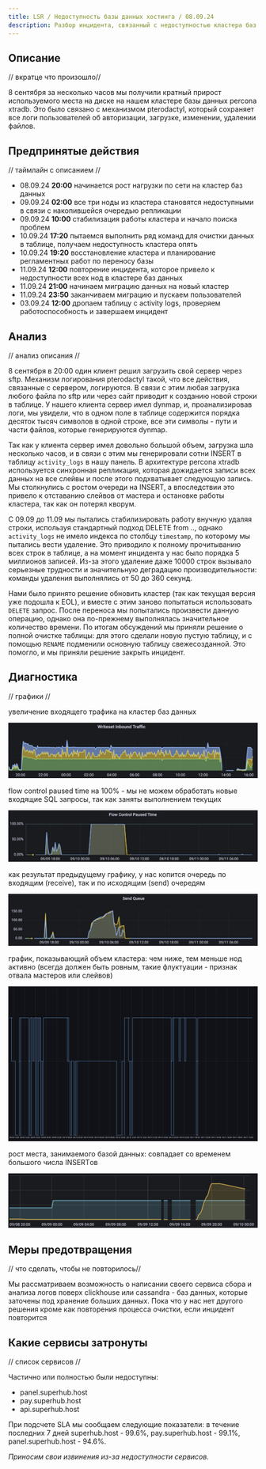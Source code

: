 ```yaml
---
title: LSR / Недоступность базы данных хостинга / 08.09.24
description: Разбор инцидента, связанный с недоступностью кластера баз данных хостинга, который продолжался несколько дней.
---
```


## Описание
// вкратце что произошло//

8 сентября за несколько часов мы получили кратный прирост используемого места на диске на нашем кластере базы данных percona xtradb. Это было связано с механизмом pterodactyl, который сохраняет все логи пользователей об авторизации, загрузке, изменении, удалении файлов. 

## Предпринятые действия
// таймлайн с описанием //

- 08.09.24 **20:00** начинается рост нагрузки по сети на кластер баз данных
- 09.09.24 **02:00** все три ноды из кластера становятся недоступными в связи с накопившейся очередью репликации
- 09.09.24 **10:00** стабилизация работы кластера и начало поиска проблем
- 10.09.24 **17:20** пытаемся выполнить ряд команд для очистки данных в таблице, получаем недоступность кластера опять
- 10.09.24 **19:20** восстановление кластера и планирование регламентных работ по переносу базы
- 11.09.24 **12:00** повторение инцидента, которое привело к недоступности всех нод в кластере баз данных
- 11.09.24 **21:00** начинаем миграцию данных на новый кластер
- 11.09.24 **23:50** заканчиваем миграцию и пускаем пользователей
- 03.09.24 **12:00** дропаем таблицу с activity logs, проверяем работоспособность и завершаем инцидент

## Анализ
// анализ описания //

8 сентября в 20:00 один клиент решил загрузить свой сервер через sftp. Механизм логирования pterodactyl такой, что все действия, связанные с сервером, логируются. В связи с этим любая
загрузка любого файла по sftp или через сайт приводит к созданию новой строки в таблице. У нашего клиента сервер имел dynmap, и, проанализировав логи, мы увидели, что в одном поле
в таблице содержится порядка десяток тысяч символов в одной строке, все эти символы - пути и части файлов, которые генерируются dynmap. 

Так как у клиента сервер имел довольно большой объем, загрузка шла несколько часов, и в связи с этим мы генерировали сотни INSERT в таблицу `activity_logs` в нашу панель. В архитектуре
percona xtradb используется синхронная репликация, которая дожидается записи всех данных на все слейвы и после этого подхватывает следующую запись. Мы столкнулись с ростом очереди на 
INSERT, а впоследствии это привело к отставанию слейвов от мастера и остановке работы кластера, так как он потерял кворум. 

С 09.09 до 11.09 мы пытались стабилизировать работу внучную удаляя строки, используя стандартный подход DELETE from .., однако `activity_logs` не имело индекса по столбцу `timestamp`, 
по которому мы пытались вести удаление. Это приводило к полному прочитыванию всех строк в таблице, а на момент инцидента у нас было порядка 5 миллионов записей. Из-за этого удаление даже 
10000 строк вызывало серьезные трудности и значительную деградацию производительности: команды удаления выполнялись от 50 до 360 секунд. 

Нами было принято решение обновить кластер (так как текущая версия уже подошла к EOL), и вместе с этим заново попытаться использовать `DELETE` запрос. После переноса мы попытались произвести
данную операцию, однако она по-прежнему выполнялась значительное количество времени. По итогам обсуждений мы приняли решение о полной очистке таблицы: для этого сделали новую пустую таблицу, и с помощью `RENAME` подменили основную таблицу свежесозданной. 
Это помогло, и мы приняли решение закрыть инцидент.

## Диагностика
// графики //

увеличение входящего трафика на кластер баз данных

![](/images/lsr/08-09-24/1.png)

flow control paused time на 100% - мы не можем обработать новые входящие SQL запросы, так как заняты выполнением текущих

![](/images/lsr/08-09-24/2.png)

как результат предыдущему графику, у нас копится очередь по входящим (receive), так и по исходящим (send) очередям

![](/images/lsr/08-09-24/3.png)

график, показывающий объем кластера: чем ниже, тем меньше нод активно (всегда должен быть ровным, такие флуктуации - признак отвала мастеров или слейвов)

![](/images/lsr/08-09-24/4.png)

рост места, занимаемого базой данных: совпадает со временем большого числа INSERTов 

![](/images/lsr/08-09-24/5.png)


## Меры предотвращения
// что сделать, чтобы не повторилось//

Мы рассматриваем возможность о написании своего сервиса сбора и анализа логов поверх clickhouse или cassandra - баз данных, которые заточены под хранение больших данных. Пока что 
у нас нет другого решения кроме как повторения процесса очистки, если инцидент повторится

## Какие сервисы затронуты
// список сервисов //

Частично или полностью были недоступны:
- panel.superhub.host
- pay.superhub.host
- api.superhub.host

При подсчете SLA мы сообщаем следующие показатели: в течение последних 7 дней superhub.host - 99.6%, pay.superhub.host - 99.1%, panel.superhub.host - 94.6%.

*Приносим свои извинения из-за недоступности сервисов.*

